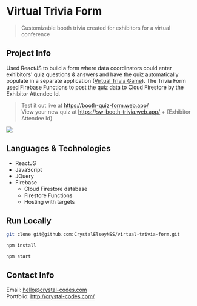 # Virtual Trivia Form

> Customizable booth trivia created for exhibitors for a virtual conference


## Project Info

Used ReactJS to build a form where data coordinators could enter exhibitors' quiz questions & answers and have the quiz automatically populate in a separate application ([Virtual Trivia Game](https://github.com/CrystalElseyNSS/virtual-trivia-game)). The Trivia Form used Firebase Functions to post the quiz data to Cloud Firestore by the Exhibitor Attendee Id.

> Test it out live at https://booth-quiz-form.web.app/   
> View your new quiz at https://sw-booth-trivia.web.app/ + {Exhibitor Attendee Id}   
   
![](https://eventfinity-production-assets.s3.amazonaws.com/materials/1214031/original/boothform.png)
   

## Languages & Technologies

* ReactJS
* JavaScript
* JQuery
* Firebase 
    * Cloud Firestore database
    * Firestore Functions
    * Hosting with targets


## Run Locally

```bash
git clone git@github.com:CrystalElseyNSS/virtual-trivia-form.git
```
```bash
npm install
```
```bash
npm start
```

## Contact Info

Email: hello@crystal-codes.com  
Portfolio: http://crystal-codes.com/
